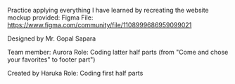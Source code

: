 Practice applying everything I have learned by recreating the website mockup provided:
Figma File:
https://www.figma.com/community/file/1108999686959099021

Designed by Mr. Gopal Sapara

Team member: Aurora
Role: Coding latter half parts (from "Come and chose your favorites" to footer part")

Created by Haruka
Role: Coding first half parts
